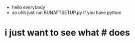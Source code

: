 - hello everybody
- so uhh just run RUNAFTSETUP.py if you have python
# i just want to see what # does